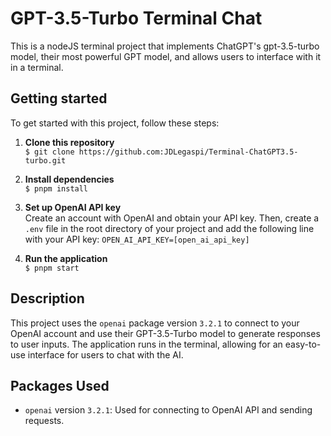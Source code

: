 # GPT-3.5-Turbo Terminal Chat

This is a nodeJS terminal project that implements ChatGPT's gpt-3.5-turbo model, their most powerful GPT model, and allows users to interface with it in a terminal.

## Getting started

To get started with this project, follow these steps:

1. **Clone this repository**<br>
   `$ git clone https://github.com:JDLegaspi/Terminal-ChatGPT3.5-turbo.git`

2. **Install dependencies**<br>
   `$ pnpm install`

3. **Set up OpenAI API key**<br>
   Create an account with OpenAI and obtain your API key. Then, create a `.env` file in the root directory of your project and add the following line with your API key: `OPEN_AI_API_KEY=[open_ai_api_key]`

4. **Run the application**<br>
   `$ pnpm start`

## Description

This project uses the `openai` package version `3.2.1` to connect to your OpenAI account and use their GPT-3.5-Turbo model to generate responses to user inputs. The application runs in the terminal, allowing for an easy-to-use interface for users to chat with the AI.

## Packages Used

- `openai` version `3.2.1`: Used for connecting to OpenAI API and sending requests.